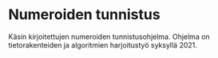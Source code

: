 # Numeroiden tunnistus

Käsin kirjoitettujen numeroiden tunnistusohjelma. Ohjelma on tietorakenteiden ja algoritmien harjoitustyö syksyllä 2021.